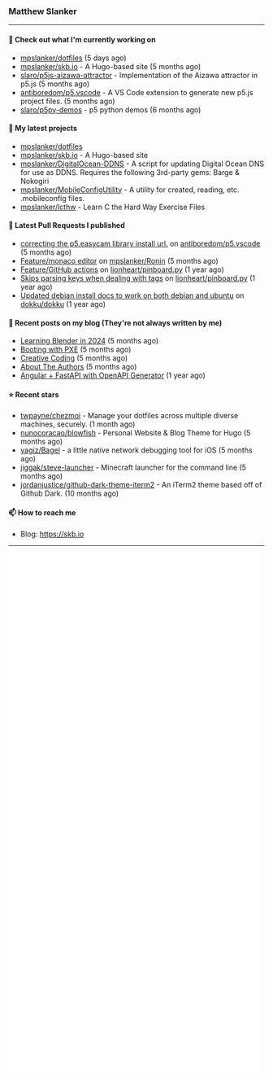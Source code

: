 ### Matthew Slanker
---
#### 👷 Check out what I'm currently working on

- [mpslanker/dotfiles](https://github.com/mpslanker/dotfiles) (5 days ago)
- [mpslanker/skb.io](https://github.com/mpslanker/skb.io) - A Hugo-based site (5 months ago)
- [slaro/p5js-aizawa-attractor](https://github.com/slaro/p5js-aizawa-attractor) - Implementation of the Aizawa attractor in p5.js (5 months ago)
- [antiboredom/p5.vscode](https://github.com/antiboredom/p5.vscode) - A VS Code extension to generate new p5.js project files. (5 months ago)
- [slaro/p5py-demos](https://github.com/slaro/p5py-demos) - p5 python demos (6 months ago)

#### 🌱 My latest projects

- [mpslanker/dotfiles](https://github.com/mpslanker/dotfiles)
- [mpslanker/skb.io](https://github.com/mpslanker/skb.io) - A Hugo-based site
- [mpslanker/DigitalOcean-DDNS](https://github.com/mpslanker/DigitalOcean-DDNS) - A script for updating Digital Ocean DNS for use as DDNS.  Requires the following 3rd-party gems: Barge &amp; Nokogiri
- [mpslanker/MobileConfigUtility](https://github.com/mpslanker/MobileConfigUtility) - A utility for created, reading, etc. .mobileconfig files.
- [mpslanker/lcthw](https://github.com/mpslanker/lcthw) - Learn C the Hard Way Exercise Files

#### 🔨 Latest Pull Requests I published

- [correcting the p5.easycam library install url.](https://github.com/antiboredom/p5.vscode/pull/62) on [antiboredom/p5.vscode](https://github.com/antiboredom/p5.vscode) (5 months ago)
- [Feature/monaco editor](https://github.com/mpslanker/Ronin/pull/1) on [mpslanker/Ronin](https://github.com/mpslanker/Ronin) (5 months ago)
- [Feature/GitHub actions](https://github.com/lionheart/pinboard.py/pull/30) on [lionheart/pinboard.py](https://github.com/lionheart/pinboard.py) (1 year ago)
- [Skips parsing keys when dealing with tags](https://github.com/lionheart/pinboard.py/pull/28) on [lionheart/pinboard.py](https://github.com/lionheart/pinboard.py) (1 year ago)
- [Updated debian install docs to work on both debian and ubuntu](https://github.com/dokku/dokku/pull/5658) on [dokku/dokku](https://github.com/dokku/dokku) (1 year ago)

#### 📜 Recent posts on my blog (They're not always written by me) 

- [Learning Blender in 2024](https://skb.io/posts/blender-getting-started/) (5 months ago)
- [Booting with PXE](https://skb.io/posts/booting-with-pxe/) (5 months ago)
- [Creative Coding](https://skb.io/posts/generative-art/) (5 months ago)
- [About The Authors](https://skb.io/about/) (5 months ago)
- [Angular &#43; FastAPI with OpenAPI Generator](https://skb.io/posts/ng&#43;fastapi/) (1 year ago)

#### ⭐ Recent stars

- [twpayne/chezmoi](https://github.com/twpayne/chezmoi) - Manage your dotfiles across multiple diverse machines, securely. (1 month ago)
- [nunocoracao/blowfish](https://github.com/nunocoracao/blowfish) - Personal Website &amp; Blog Theme for Hugo (5 months ago)
- [yagiz/Bagel](https://github.com/yagiz/Bagel) - a little native network debugging tool for iOS (5 months ago)
- [jiggak/steve-launcher](https://github.com/jiggak/steve-launcher) - Minecraft launcher for the command line (5 months ago)
- [jordanjustice/github-dark-theme-iterm2](https://github.com/jordanjustice/github-dark-theme-iterm2) - An iTerm2 theme based off of Github Dark. (10 months ago)

#### 📫 How to reach me
- Blog: https://skb.io
---
<img src="https://raw.githubusercontent.com/mpslanker/mpslanker/main/github-metrics.svg">
